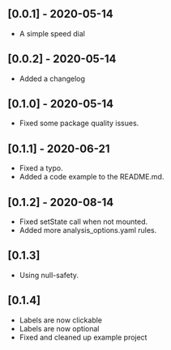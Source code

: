 ## [0.0.1] - 2020-05-14

* A simple speed dial

## [0.0.2] - 2020-05-14

* Added a changelog

## [0.1.0] - 2020-05-14

* Fixed some package quality issues.

## [0.1.1] - 2020-06-21

* Fixed a typo.
* Added a code example to the README.md.

## [0.1.2] - 2020-08-14

* Fixed setState call when not mounted.
* Added more analysis_options.yaml rules.

## [0.1.3]

* Using null-safety.

## [0.1.4]

* Labels are now clickable
* Labels are now optional
* Fixed and cleaned up example project
